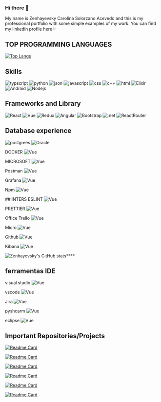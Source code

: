 ### Hi there 👋
My name is Zenhayevsky Carolina Solorzano Acevedo and this is my professional portfolio with some simple examples of my work.
You can find my linkedin profile here [<img src='https://img.shields.io/badge/LinkedIn-0077B5?style=for-the-badge&logo=linkedin&logoColor=white' alt='linkedin' height='15'>](https://www.linkedin.com/in/zenhayevsky-crmservices/)

## TOP PROGRAMMING LANGUAGES
[![Top Langs](https://github-readme-stats.vercel.app/api/top-langs/?username=anuraghazra&layout=compact)](https://github.com/Zenhayevsky/github-readme-stats)

## Skills
![typscript](https://img.shields.io/badge/TypeScript-007ACC?style=for-the-badge&logo=typescript&logoColor=white)
![python](https://img.shields.io/badge/Python-FFD43B?style=for-the-badge&logo=python&logoColor=blue)
![json](https://img.shields.io/badge/json-5E5C5C?style=for-the-badge&logo=json&logoColor=white)
![javascript](https://img.shields.io/badge/JavaScript-323330?style=for-the-badge&logo=javascript&logoColor=F7DF1)
![css](https://img.shields.io/badge/CSS3-1572B6?style=for-the-badge&logo=css3&logoColor=white)
![c++](https://img.shields.io/badge/C%2B%2B-00599C?style=for-the-badge&logo=c%2B%2B&logoColor=white)
![html](https://img.shields.io/badge/HTML5-E34F26?style=for-the-badge&logo=html5&logoColor=white)
![Elixir](https://img.shields.io/badge/Elixir-4B275F?style=for-the-badge&logo=elixir&logoColor=white)
![Android](https://img.shields.io/badge/Android-3DDC84?style=for-the-badge&logo=android&logoColor=white)
![Nodejs](https://img.shields.io/badge/Node.js-339933?style=for-the-badge&logo=nodedotjs&logoColor=white)

## Frameworks and Library
![React](https://img.shields.io/badge/React-20232A?style=for-the-badge&logo=react&logoColor=61DAFB)
![Vue](https://img.shields.io/badge/Vue.js-35495E?style=for-the-badge&logo=vuedotjs&logoColor=4FC08D)
![Redux](https://img.shields.io/badge/Redux-593D88?style=for-the-badge&logo=redux&logoColor=white)
![Angular](https://img.shields.io/badge/Angular-DD0031?style=for-the-badge&logo=angular&logoColor=white)
![Bootstrap](https://img.shields.io/badge/Bootstrap-563D7C?style=for-the-badge&logo=bootstrap&logoColor=white)
![.net](https://img.shields.io/badge/.NET-512BD4?style=for-the-badge&logo=dotnet&logoColor=white)
![ReactRouter](https://img.shields.io/badge/React_Router-CA4245?style=for-the-badge&logo=react-router&logoColor=white)

## Database experience
![postgrees](https://img.shields.io/badge/PostgreSQL-316192?style=for-the-badge&logo=postgresql&logoColor=white)
![Oracle](https://img.shields.io/badge/Oracle-F80000?style=for-the-badge&logo=Oracle&logoColor=white)

DOCKER
![Vue](https://img.shields.io/badge/Docker-2CA5E0?style=for-the-badge&logo=docker&logoColor=white)

MICROSOFT
![Vue](https://img.shields.io/badge/Microsoft-666666?style=for-the-badge&logo=microsoft&logoColor=white)

Postman
![Vue](https://img.shields.io/badge/Postman-FF6C37?style=for-the-badge&logo=Postman&logoColor=white)

Grafana
![Vue](https://img.shields.io/badge/Grafana-F2F4F9?style=for-the-badge&logo=grafana&logoColor=orange&labelColor=F2F4F9)


Npm
![Vue](https://img.shields.io/badge/npm-CB3837?style=for-the-badge&logo=npm&logoColor=white)

##lINTERS
ESLINT
![Vue](https://img.shields.io/badge/eslint-3A33D1?style=for-the-badge&logo=eslint&logoColor=white)

PRETTIER
![Vue](https://img.shields.io/badge/prettier-1A2C34?style=for-the-badge&logo=prettier&logoColor=F7BA3E)

Office
Trello
![Vue](https://img.shields.io/badge/Trello-0052CC?style=for-the-badge&logo=trello&logoColor=white)

Micro
![Vue](https://img.shields.io/badge/Miro-F7C922?style=for-the-badge&logo=Miro&logoColor=050036)

Github 
![Vue](https://img.shields.io/badge/GitHub-100000?style=for-the-badge&logo=github&logoColor=white)

Kibana
![Vue](https://img.shields.io/badge/Kibana-005571?style=for-the-badge&logo=Kibana&logoColor=white)
 
![Zenhayevsky's GitHub stats](https://github-readme-stats.vercel.app/api?username=Zenhayevsky&show_icons=true&theme=cobalt&hide=issues,contribs)****

## ferramentas  IDE 
visual studio
![Vue](https://img.shields.io/badge/Visual_Studio-5C2D91?style=for-the-badge&logo=visual%20studio&logoColor=white)

vscode
![Vue](https://img.shields.io/badge/VSCode-0078D4?style=for-the-badge&logo=visual%20studio%20code&logoColor=white)

Jira 
![Vue](https://img.shields.io/badge/Jira-0052CC?style=for-the-badge&logo=Jira&logoColor=white)

pyshcarm
![Vue](https://img.shields.io/badge/PyCharm-000000.svg?&style=for-the-badge&logo=PyCharm&logoColor=white)

eclipse
![Vue](https://img.shields.io/badge/Eclipse-2C2255?style=for-the-badge&logo=eclipse&logoColor=white)

## Important Repositories/Projects

[![Readme Card](https://github-readme-stats.vercel.app/api/pin/?username=Zenhayevsky&repo=productsistem&theme=cobalt&)](https://github.com/Zenhayevsky/productsistem)

[![Readme Card](https://github-readme-stats.vercel.app/api/pin/?username=Zenhayevsky&repo=PythonFlask&theme=cobalt&)](https://github.com/Zenhayevsky/PythonFlask)

 [![Readme Card](https://github-readme-stats.vercel.app/api/pin/?username=Zenhayevsky&repo=qcredito&theme=cobalt&)](https://github.com/Zenhayevsky/qcredito)
  
 [![Readme Card](https://github-readme-stats.vercel.app/api/pin/?username=Zenhayevsky&repo=ChuckNorrisJokes-ReactJs&theme=cobalt&)](https://github.com/Zenhayevsky/ChuckNorrisJokes-ReactJs)
 
 [![Readme Card](https://github-readme-stats.vercel.app/api/pin/?username=Zenhayevsky&repo=dolar_price_every_day&theme=cobalt&)](https://github.com/Zenhayevsky/dolar_price_every_day)

 [![Readme Card](https://github-readme-stats.vercel.app/api/pin/?username=Zenhayevsky&repo=breweries&theme=cobalt&)](https://github.com/Zenhayevsky/breweries)
    
<!--

![grafico](https://github-profile-summary-cards.vercel.app/api/cards/profile-details?username=Zenhayevsky)
**Zenhayevsky/Zenhayevsky** is a ✨ _special_ ✨ repository because its `README.md` (this file) appears on your GitHub profile.

Here are some ideas to get you started:

- 🔭 I’m currently working on ...
- 🌱 I’m currently learning ...
- 👯 I’m looking to collaborate on ...
- 🤔 I’m looking for help with ...
- 💬 Ask me about ...
- 📫 How to reach me: ...
- 😄 Pronouns: ...
- ⚡ Fun fact: ...
-->
